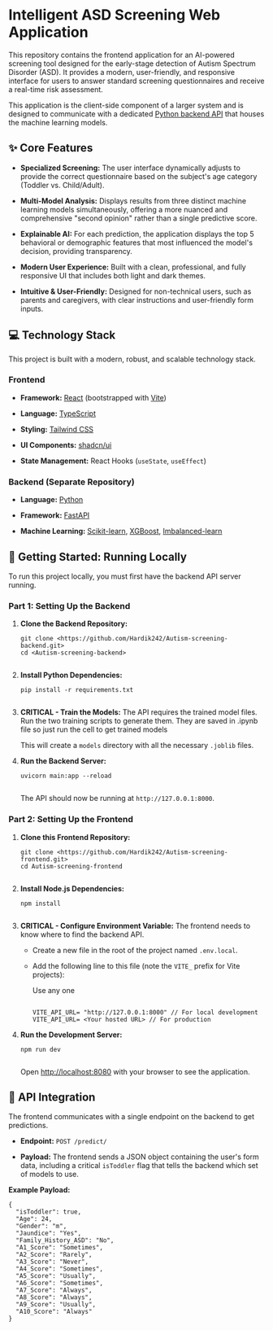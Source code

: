 <h1>Intelligent ASD Screening Web Application</h1>
<p>
    This repository contains the frontend application for an AI-powered
    screening tool designed for the early-stage detection of Autism Spectrum
    Disorder (ASD). It provides a modern, user-friendly, and responsive
    interface for users to answer standard screening questionnaires and receive
    a real-time risk assessment.
</p>
<p>
    This application is the client-side component of a larger system and is
    designed to communicate with a dedicated
    <a
        href="https://www.google.com/search?q=link-to-your-backend-repo-here"
        title="null"
        >Python backend API</a
    >
    that houses the machine learning models.
</p>
<h2>✨ Core Features</h2>
<ul>
    <li>
        <p>
            <strong>Specialized Screening:</strong> The user interface
            dynamically adjusts to provide the correct questionnaire based on
            the subject's age category (Toddler vs. Child/Adult).
        </p>
    </li>
    <li>
        <p>
            <strong>Multi-Model Analysis:</strong> Displays results from three
            distinct machine learning models simultaneously, offering a more
            nuanced and comprehensive "second opinion" rather than a single
            predictive score.
        </p>
    </li>
    <li>
        <p>
            <strong>Explainable AI:</strong> For each prediction, the
            application displays the top 5 behavioral or demographic features
            that most influenced the model's decision, providing transparency.
        </p>
    </li>
    <li>
        <p>
            <strong>Modern User Experience:</strong> Built with a clean,
            professional, and fully responsive UI that includes both light and
            dark themes.
        </p>
    </li>
    <li>
        <p>
            <strong>Intuitive &amp; User-Friendly:</strong> Designed for
            non-technical users, such as parents and caregivers, with clear
            instructions and user-friendly form inputs.
        </p>
    </li>
</ul>
<h2>💻 Technology Stack</h2>
<p>
    This project is built with a modern, robust, and scalable technology stack.
</p>
<h3>Frontend</h3>
<ul>
    <li>
        <p>
            <strong>Framework:</strong>
            <a href="https://react.dev/" title="null"
                ><span class="highlight-diff-selection">React</span></a
            ><span class="highlight-diff-selection"> (bootstrapped with </span
            ><a href="https://vitejs.dev/" title="null"
                ><span class="highlight-diff-selection">Vite</span></a
            ><span class="highlight-diff-selection">)</span>
        </p>
    </li>
    <li>
        <p>
            <strong>Language:</strong>
            <a href="https://www.typescriptlang.org/" title="null"
                >TypeScript</a
            >
        </p>
    </li>
    <li>
        <p>
            <strong>Styling:</strong>
            <a href="https://tailwindcss.com/" title="null">Tailwind CSS</a>
        </p>
    </li>
    <li>
        <p>
            <strong>UI Components:</strong>
            <a href="https://ui.shadcn.com/" title="null">shadcn/ui</a>
        </p>
    </li>
    <li>
        <p>
            <strong>State Management:</strong> React Hooks
            (<code>useState</code>, <code>useEffect</code>)
        </p>
    </li>
</ul>
<h3>Backend (Separate Repository)</h3>
<ul>
    <li>
        <p>
            <strong>Language:</strong>
            <a href="https://www.python.org/" title="null">Python</a>
        </p>
    </li>
    <li>
        <p>
            <strong>Framework:</strong>
            <a href="https://fastapi.tiangolo.com/" title="null">FastAPI</a>
        </p>
    </li>
    <li>
        <p>
            <strong>Machine Learning:</strong>
            <a href="https://scikit-learn.org/" title="null">Scikit-learn</a>,
            <a href="https://xgboost.ai/" title="null">XGBoost</a>,
            <a href="https://imbalanced-learn.org/stable/" title="null"
                >Imbalanced-learn</a
            >
        </p>
    </li>
</ul>
<h2>🚀 Getting Started: Running Locally</h2>
<p>
    To run this project locally, you must first have the backend API server
    running.
</p>
<h3><strong>Part 1: Setting Up the Backend</strong></h3>
<ol>
    <li>
        <p><strong>Clone the Backend Repository:</strong></p>
        <pre><code>git clone &lt;https://github.com/Hardik242/Autism-screening-backend.git&gt;
cd &lt;Autism-screening-backend&gt;
<br class="ProseMirror-trailingBreak"></code></pre>
    </li>
    <li>
        <p><strong>Install Python Dependencies:</strong></p>
        <pre><code>pip install -r requirements.txt
<br class="ProseMirror-trailingBreak"></code></pre>
    </li>
    <li>
        <p>
            <strong>CRITICAL - Train the Models:</strong> The API requires the
            trained model files. Run the two training scripts to generate them.
            They are saved in .ipynb file so just run the cell to get trained
            models
        </p>
        <p>
            This will create a <code>models</code> directory with all the
            necessary <code>.joblib</code> files.
        </p>
    </li>
    <li>
        <p><strong>Run the Backend Server:</strong></p>
        <pre><code>uvicorn main:app --reload
<br class="ProseMirror-trailingBreak"></code></pre>
        <p>
            The API should now be running at <code>http://127.0.0.1:8000</code>.
        </p>
    </li>
</ol>
<h3><strong>Part 2: Setting Up the Frontend</strong></h3>
<ol>
    <li>
        <p><strong>Clone this Frontend Repository:</strong></p>
        <pre><code>git clone &lt;https://github.com/Hardik242/Autism-screening-frontend.git&gt;
cd Autism-screening-frontend
<br class="ProseMirror-trailingBreak"></code></pre>
    </li>
    <li>
        <p><strong>Install Node.js Dependencies:</strong></p>
        <pre><code>npm install
<br class="ProseMirror-trailingBreak"></code></pre>
    </li>
    <li>
        <p>
            <strong>CRITICAL - Configure Environment Variable:</strong> The
            frontend needs to know where to find the backend API.
        </p>
        <ul>
            <li>
                <p>
                    Create a new file in the root of the project named
                    <code>.env.local</code>.
                </p>
            </li>
            <li>
                <p>
                    Add the following line to this<span
                        class="highlight-diff-selection">
                        file (note the </span
                    ><code
                        ><span class="highlight-diff-selection"
                            >VITE_</span
                        ></code
                    ><span class="highlight-diff-selection">
                        prefix for Vite projects):</span
                    >
                </p>
                Use any one
                <pre><code>
<span class="highlight-diff-selection">VITE_API_URL= "http://127.0.0.1:8000" // For local development</span>
<span class="highlight-diff-selection">VITE_API_URL= &lt;Your hosted URL&gt; // For production</span><br class="ProseMirror-trailingBreak"></code></pre>
            </li>
        </ul>
    </li>
    <li>
        <p><strong>Run the Development Server:</strong></p>
        <pre><code>npm run dev
<br class="ProseMirror-trailingBreak"></code></pre>
        <p>
            Open
            <a href="http://localhost:8080" title="null"
                >http://localhost:8080</a
            >
            with your browser to see the application.
        </p>
    </li>
</ol>
<h2>🤝 API Integration</h2>
<p>
    The frontend communicates with a single endpoint on the backend to get
    predictions.
</p>
<ul>
    <li>
        <p><strong>Endpoint:</strong> <code>POST /predict/</code></p>
    </li>
    <li>
        <p>
            <strong>Payload:</strong> The frontend sends a JSON object
            containing the user's form data, including a critical
            <code>isToddler</code> flag that tells the backend which set of
            models to use.
        </p>
    </li>
</ul>
<p><strong>Example Payload:</strong></p>
<pre><code>{
  "isToddler": true,
  "Age": 24,
  "Gender": "m",
  "Jaundice": "Yes",
  "Family_History_ASD": "No",
  "A1_Score": "Sometimes",
  "A2_Score": "Rarely",
  "A3_Score": "Never",
  "A4_Score": "Sometimes",
  "A5_Score": "Usually",
  "A6_Score": "Sometimes",
  "A7_Score": "Always",
  "A8_Score": "Always",
  "A9_Score": "Usually",
  "A10_Score": "Always"
}
<br class="ProseMirror-trailingBreak"></code></pre>
